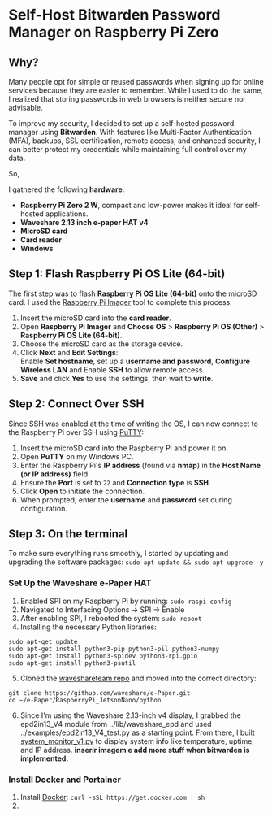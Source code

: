 # Self-Host Bitwarden Password Manager on Raspberry Pi Zero
## Why?
Many people opt for simple or reused passwords when signing up for online services because they are easier to remember. While I used to do the same, I realized that storing passwords in web browsers is neither secure nor advisable.

To improve my security, I decided to set up a self-hosted password manager using **Bitwarden**. With features like Multi-Factor Authentication (MFA), backups, SSL certification, remote access, and enhanced security, I can better protect my credentials while maintaining full control over my data.

So,

I gathered the following **hardware**:

- **Raspberry Pi Zero 2 W**, compact and low-power makes it ideal for self-hosted applications.
- **Waveshare 2.13 inch e-paper HAT v4**
- **MicroSD card**
- **Card reader**
- **Windows**

## Step 1: Flash Raspberry Pi OS Lite (64-bit)

The first step was to flash **Raspberry Pi OS Lite (64-bit)** onto the microSD card. I used the [Raspberry Pi Imager](https://www.raspberrypi.com/software/) tool to complete this process:


1. Insert the microSD card into the **card reader**.
2. Open **Raspberry Pi Imager** and **Choose OS** > **Raspberry Pi OS (Other)** > **Raspberry Pi OS Lite (64-bit)**.
3. Choose the microSD card as the storage device.
4. Click **Next** and **Edit Settings**:  
Enable **Set hostname**, set up a **username and password**, **Configure Wireless LAN** and  Enable **SSH** to allow remote access.
5. **Save** and click **Yes** to use the settings, then wait to **write**.

## Step 2: Connect Over SSH

Since SSH was enabled at the time of writing the OS, I can now connect to the Raspberry Pi over SSH using [PuTTY](https://www.putty.org/):

1. Insert the microSD card into the Raspberry Pi and power it on.
2. Open **PuTTY** on my Windows PC.
3. Enter the Raspberry Pi's **IP address** (found via **nmap**) in the **Host Name (or IP address)** field.
4. Ensure the **Port** is set to `22` and **Connection type** is **SSH**.
5. Click **Open** to initiate the connection.
6. When prompted, enter the **username** and **password** set during configuration.

## Step 3: On the terminal

To make sure everything runs smoothly, I started by updating and upgrading the software packages:
```sudo apt update && sudo apt upgrade -y ```

### Set Up the Waveshare e-Paper HAT

1. Enabled SPI on my Raspberry Pi by running:
``sudo raspi-config``
2. Navigated to Interfacing Options → SPI → Enable
3. After enabling SPI, I rebooted the system: ``sudo reboot``
4. Installing the necessary Python libraries:
```
sudo apt-get update
sudo apt-get install python3-pip python3-pil python3-numpy
sudo apt-get install python3-spidev python3-rpi.gpio
sudo apt-get install python3-psutil
```
5. Cloned the [waveshareteam repo](https://github.com/waveshareteam/e-Paper/) and moved into the correct directory: 
```
git clone https://github.com/waveshare/e-Paper.git
cd ~/e-Paper/RaspberryPi_JetsonNano/python
```
6. Since I'm using the Waveshare 2.13-inch v4 display, I grabbed the epd2in13_V4 module from
../lib/waveshare_epd and used ../examples/epd2in13_V4_test.py as a starting point.
From there, I built [system_monitor_v1.py](../docs/system_monitor_v1.py) to display system info like temperature, uptime, and IP address.
**inserir imagem e add more stuff when bitwarden is implemented.**

### Install Docker and Portainer

1. Install [Docker](https://docs.docker.com/desktop/setup/install/linux/): ``curl -sSL https://get.docker.com | sh``
2.